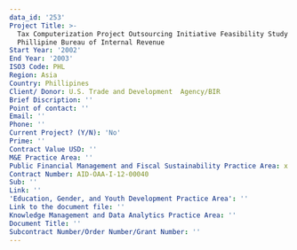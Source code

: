 ```yaml
---
data_id: '253'
Project Title: >-
  Tax Computerization Project Outsourcing Initiative Feasibility Study for the
  Phillipine Bureau of Internal Revenue
Start Year: '2002'
End Year: '2003'
ISO3 Code: PHL
Region: Asia
Country: Phillipines
Client/ Donor: U.S. Trade and Development  Agency/BIR
Brief Discription: ''
Point of contact: ''
Email: ''
Phone: ''
Current Project? (Y/N): 'No'
Prime: ''
Contract Value USD: ''
M&E Practice Area: ''
Public Financial Management and Fiscal Sustainability Practice Area: x
Contract Number: AID-OAA-I-12-00040
Sub: ''
Link: ''
'Education, Gender, and Youth Development Practice Area': ''
Link to the document file: ''
Knowledge Management and Data Analytics Practice Area: ''
Document Title: ''
Subcontract Number/Order Number/Grant Number: ''
---
```

